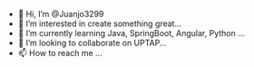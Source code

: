 - 👋 Hi, I’m @Juanjo3299
- 👀 I’m interested in create something great...
- 🌱 I’m currently learning Java, SpringBoot, Angular, Python ...
- 💞️ I’m looking to collaborate on UPTAP...
- 📫 How to reach me ...

<!---
Juanjo3299/Juanjo3299 is a ✨ special ✨ repository because its `README.md` (this file) appears on your GitHub profile.
You can click the Preview link to take a look at your changes.
--->
